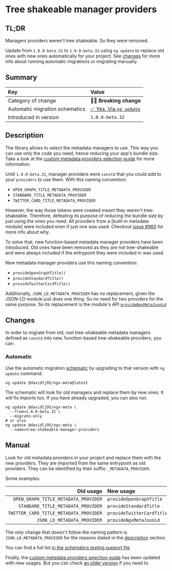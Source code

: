 # Tree shakeable manager providers

## TL;DR

Managers providers weren't tree shakeable. So they were removed.

Update from `1.0.0-beta.31` to `1.0.0-beta.32` using `ng update` to replace old ones with new ones automatically for your project. See [changes](#changes) for more info about running automatic migrations or migrating manually.

## Summary

| Key                            | Value                                 |
| :----------------------------- | :------------------------------------ |
| Category of change             | ⛓️‍💥 **Breaking change**                |
| Automatic migration schematics | [✅ Yes. Via `ng update`](#automatic) |
| Introduced in version          | `1.0.0-beta.32`                       |

## Description

The library allows to select the metadata managers to use. This way you can use only the code you need, hence reducing your app's bundle size. Take a look at the [custom metadata providers selection guide](custom-metadata-providers-selection.md) for more information.

Until `1.0.0-beta.31`, manager providers were `const`s that you could add to your `providers` to use them. With this naming convention:

- `OPEN_GRAPH_TITLE_METADATA_PROVIDER`
- `STANDARD_TITLE_METADATA_PROVIDER`
- `TWITTER_CARD_TITLE_METADATA_PROVIDER`

However, the way those tokens were created meant they weren't tree-shakeable. Therefore, defeating its purpose of reducing the bundle size by just using the ones you need. All providers from a [built-in metadata module] were included even if just one was used. Checkout [issue #960](https://github.com/davidlj95/ngx/issues/960) for more info about why.

To solve that, new function-based metadata manager providers have been introduced. Old ones have been removed as they are not tree-shakeable and were always included if the entrypoint they were included in was used.

New metadata manager providers use this naming convention:

- `provideOpenGraphTitle()`
- `provideStandardTitle()`
- `provideTwitterCardTitle()`

Additionally, `JSON_LD_METADATA_PROVIDER` has no replacement, given the JSON-LD module just does one thing. So no need for two providers for the same purpose. So its replacement is the module's API [`provideNgxMetaJsonLd`](ngx-meta.providengxmetajsonld.md)

## Changes

In order to migrate from old, non tree-shakeable metadata managers defined as `const`s into new, function-based tree-shakeable providers, you can:

### Automatic

Use the automatic migration [schematic](https://angular.dev/tools/cli/schematics) by upgrading to that version with `ng update` command:

```shell
ng update @davidlj95/ngx-meta@latest
```

The schematic will look for old managers and replace them by new ones. It will fix imports too. If you have already upgraded, you can also run:

```shell
ng update @davidlj95/ngx-meta \
  --from=1.0.0-beta.32 \
  --migrate-only
# or also
ng update @davidlj95/ngx-meta \
  --name=tree-shakeable-manager-providers
```

## Manual

Look for old metadata providers in your project and replace them with the new providers. They are imported from the same entrypoint as old providers. They can be identified by their suffix: `_METADATA_PROVIDER`.

Some examples:

|                              Old usage | New usage                 |
| -------------------------------------: | :------------------------ |
|   `OPEN_GRAPH_TITLE_METADATA_PROVIDER` | `provideOpenGraphTitle`   |
|     `STANDARD_TITLE_METADATA_PROVIDER` | `provideStandardTitle`    |
| `TWITTER_CARD_TITLE_METADATA_PROVIDER` | `provideTwitterCardTitle` |
|            `JSON_LD_METADATA_PROVIDER` | `provideNgxMetaJsonLd`    |

The only change that doesn't follow the naming pattern is `JSON_LD_METADATA_PROVIDER` for the reasons stated in the [description](#description) section.

You can find a full list [in the schematics testing support file](https://github.com/davidlj95/ngx/blob/ngx-meta-v1.0.0-beta.32/projects/ngx-meta/schematics/migrations/tree-shakeable-manager-providers/testing/replacements.ts)

Finally, the [custom metadata providers selection guide](custom-metadata-providers-selection.md) has been updated with new usages. But you can check [an older version](https://github.com/davidlj95/ngx/blob/ngx-meta-v1.0.0-beta.31/projects/ngx-meta/docs/content/guides/custom-metadata-providers-selection.md) if you need to.
